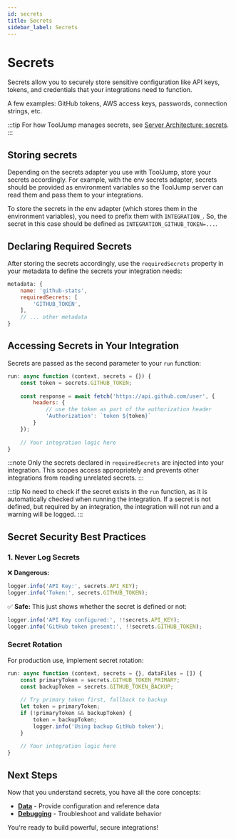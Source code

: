 ```yaml
---
id: secrets
title: Secrets
sidebar_label: Secrets
---
```


# Secrets

Secrets allow you to securely store sensitive configuration like API keys, tokens, and credentials that your integrations need to function.

A few examples: GitHub tokens, AWS access keys, passwords, connection strings, etc.

:::tip
For how ToolJump manages secrets, see [Server Architecture: secrets](../server-architecture.md#manages-secrets-required-for-connecting-to-external-tools-from-integrations).
:::

## Storing secrets
Depending on the secrets adapter you use with ToolJump, store your secrets accordingly. For example, with the env secrets adapter, secrets should be provided as environment variables so the ToolJump server can read them and pass them to your integrations.

To store the secrets in the env adapter (which stores them in the environment variables), you need to prefix them with `INTEGRATION_`. So, the secret in this case should be defined as `INTEGRATION_GITHUB_TOKEN=...`.

## Declaring Required Secrets

After storing the secrets accordingly, use the `requiredSecrets` property in your metadata to define the secrets your integration needs:

```javascript
metadata: {
    name: 'github-stats',
    requiredSecrets: [
        'GITHUB_TOKEN',
    ],
    // ... other metadata
}
```

## Accessing Secrets in Your Integration

Secrets are passed as the second parameter to your `run` function:

```javascript
run: async function (context, secrets = {}) {
    const token = secrets.GITHUB_TOKEN;
    
    const response = await fetch('https://api.github.com/user', {
        headers: {
            // use the token as part of the authorization header
            'Authorization': `token ${token}`
        }
    });
    
    // Your integration logic here
}
```

:::note
Only the secrets declared in `requiredSecrets` are injected into your integration. This scopes access appropriately and prevents other integrations from reading unrelated secrets.
:::

:::tip
No need to check if the secret exists in the `run` function, as it is automatically checked when running the integration. If a secret is not defined, but required by an integration, the integration will not run and a warning will be logged.
:::

## Secret Security Best Practices

### 1. Never Log Secrets

❌ **Dangerous:**
```javascript
logger.info('API Key:', secrets.API_KEY);
logger.info('Token:', secrets.GITHUB_TOKEN);
```

✅ **Safe:**
This just shows whether the secret is defined or not:
```javascript
logger.info('API Key configured:', !!secrets.API_KEY);
logger.info('GitHub token present:', !!secrets.GITHUB_TOKEN);
```

### Secret Rotation

For production use, implement secret rotation:

```javascript
run: async function (context, secrets = {}, dataFiles = []) {
    const primaryToken = secrets.GITHUB_TOKEN_PRIMARY;
    const backupToken = secrets.GITHUB_TOKEN_BACKUP;
    
    // Try primary token first, fallback to backup
    let token = primaryToken;
    if (!primaryToken && backupToken) {
        token = backupToken;
        logger.info('Using backup GitHub token');
    }
    
    // Your integration logic here
}
```

## Next Steps

Now that you understand secrets, you have all the core concepts:
- **[Data](./data.md)** - Provide configuration and reference data
- **[Debugging](./debugging.md)** - Troubleshoot and validate behavior

You're ready to build powerful, secure integrations!
